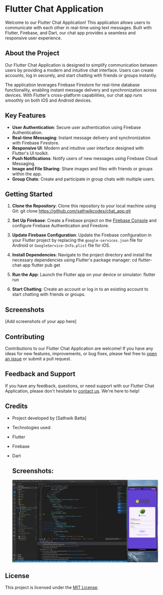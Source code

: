 # Flutter Chat Application

Welcome to our Flutter Chat Application! This application allows users to communicate with each other in real-time using text messages. Built with Flutter, Firebase, and Dart, our chat app provides a seamless and responsive user experience.

## About the Project

Our Flutter Chat Application is designed to simplify communication between users by providing a modern and intuitive chat interface. Users can create accounts, log in securely, and start chatting with friends or groups instantly.

The application leverages Firebase Firestore for real-time database functionality, enabling instant message delivery and synchronization across devices. With Flutter's cross-platform capabilities, our chat app runs smoothly on both iOS and Android devices.

## Key Features

- **User Authentication**: Secure user authentication using Firebase Authentication.
- **Real-time Messaging**: Instant message delivery and synchronization with Firebase Firestore.
- **Responsive UI**: Modern and intuitive user interface designed with Flutter's UI toolkit.
- **Push Notifications**: Notify users of new messages using Firebase Cloud Messaging.
- **Image and File Sharing**: Share images and files with friends or groups within the app.
- **Group Chats**: Create and participate in group chats with multiple users.

## Getting Started

1. **Clone the Repository**: Clone this repository to your local machine using Git:
git clone https://github.com/sathwikcodes/chat_app.git

2. **Set Up Firebase**: Create a Firebase project on the [Firebase Console](https://console.firebase.google.com/) and configure Firebase Authentication and Firestore.

3. **Update Firebase Configuration**: Update the Firebase configuration in your Flutter project by replacing the `google-services.json` file for Android or `GoogleService-Info.plist` file for iOS.

4. **Install Dependencies**: Navigate to the project directory and install the necessary dependencies using Flutter's package manager:
cd flutter-chat-app
flutter pub get

5. **Run the App**: Launch the Flutter app on your device or simulator:
flutter run

6. **Start Chatting**: Create an account or log in to an existing account to start chatting with friends or groups.

## Screenshots

[Add screenshots of your app here]

## Contributing

Contributions to our Flutter Chat Application are welcome! If you have any ideas for new features, improvements, or bug fixes, please feel free to [open an issue](https://github.com/sathwikcodes/chat_app/issues) or submit a pull request.

## Feedback and Support

If you have any feedback, questions, or need support with our Flutter Chat Application, please don't hesitate to [contact us](mailto:support@flutterchatapp.com). We're here to help!

## Credits

- Project developed by [Sathwik Batta]
- Technologies used:
- Flutter
- Firebase
- Dart

  ## Screenshots:
  ![Screenshot](https://github.com/sathwikcodes/chat_app/blob/main/Screenshot%20(35).png)

## License

This project is licensed under the [MIT License](LICENSE).
